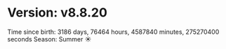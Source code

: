 # Version: v8.8.20
Time since birth: 3186 days, 76464 hours, 4587840 minutes, 275270400 seconds
Season: Summer ☀️
